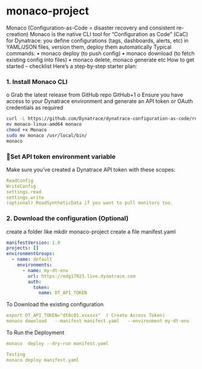 # monaco-project

Monaco (Configuration-as-Code = disaster recovery and consistent re-creation)
Monaco is the native CLI tool for “Configuration as Code” (CaC) for Dynatrace: you define configurations (tags, dashboards, alerts, etc) in YAML/JSON files, version them, deploy them automatically
Typical commands:
•	monaco deploy (to push config)
•	monaco download (to fetch existing config into files)
•	monaco delete, monaco generate etc
How to get started – checklist
Here’s a step‐by‐step starter plan:
### 1.	Install Monaco CLI 
o	Grab the latest release from GitHub repo GitHub+1
o	Ensure you have access to your Dynatrace environment and generate an API token or OAuth credentials as required
```bash
curl -L https://github.com/Dynatrace/dynatrace-configuration-as-code/releases/latest/download/monaco-linux-amd64 -o monaco-linux-amd64
mv monaco-linux-amd64 monaco
chmod +x Monaco
sudo mv monaco /usr/local/bin/
monaco
```

### 🧩Set API token environment variable
Make sure you’ve created a Dynatrace API token with these scopes:
```yaml
ReadConfig
WriteConfig
settings.read
settings.write
(optional) ReadSyntheticData if you want to pull monitors too.
```
### 2. Download the configuration (Optional)
create a folder like 
mkdir monaco-project
create a file manifest.yaml
```yaml
manifestVersion: 1.0
projects: []
environmentGroups:
  - name: default
    environments:
      - name: my-dt-env
        url: https://odg17023.live.dynatrace.com
        auth:
          token:
            name: DT_API_TOKEN
```
To Download the existing configuration
```yaml
export DT_API_TOKEN="dt0c01.xxxxxx"  ( Create Access Token)
monaco download   --manifest manifest.yaml   --environment my-dt-env   --api auto-tag,management-zone,synthetic-monitor,dashboard,alerting-profile,notification,anomaly-detection-metrics,anomaly-detection-services,calculated-metrics-service   --output-folder projects
```
To Run the Deployment
```yaml
monaco  deploy --dry-run manifest.yaml

Testing
monaco deploy manifest.yaml
```


